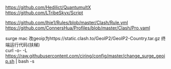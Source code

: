 https://github.com/Hedilict/QuantumultX  
https://github.com/LTribeSkyx/Script

https://github.com/lhie1/Rules/blob/master/Clash/Rule.yml
https://github.com/ConnersHua/Profiles/blob/master/Clash/Pro.yaml

surge mac 改geoip为https://static.clash.to/GeoIP2/GeoIP2-Country.tar.gz
终端运行代码(扶梯)  
curl -o- -L https://raw.githubusercontent.com/ciring/config/master/change_surge_geoip.sh | bash -s

